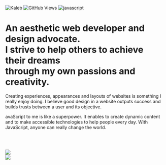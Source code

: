 ![Kaleb](https://res.cloudinary.com/dhclgoera/image/upload/v1631229456/git_banner_y9cjsv_iufia5.png)
![GitHub Views](https://komarev.com/ghpvc/?username=sorumeiji&color=253572)
![javascript](https://img.shields.io/badge/JavaScript-Fan-253572.svg?logo=javascript&logoWidth=20)
<br>

<h1>
An aesthetic web developer and design advocate.<br>
I strive to help others to achieve their dreams<br>
through my own passions and creativity.<br>
</h1>

<p>
Creating experiences, appearances and layouts of websites is something I really enjoy doing. I believe good design in a website outputs success and builds trusts between a user and its objective. </p>

<p>avaScript to me is like a superpower. It enables to create dynamic content and to make accessible technologies to help people every day. With JavaScript, anyone can really change the world.</p>



<br><br>

<a href="https://github.com/anuraghazra/github-readme-stats">
  <img align="center" src="https://github-readme-stats.vercel.app/api?username=sorumeiji&theme=tokyonight" />
</a>
<br>
<a href="https://github.com/anuraghazra/github-readme-stats">
  <img align="center" src="https://github-readme-stats.vercel.app/api/top-langs/?username=sorumeiji&hide=asp,&theme=tokyonight&layout=compact" />
</a>

<!--
<a href="https://github.com/anuraghazra/github-readme-stats">
  <img align="center" src="https://github-readme-stats.vercel.app/api/pin/?username=anuraghazra&repo=github-readme-stats" />
</a>
<a href="https://github.com/anuraghazra/convoychat">
  <img align="center" src="https://github-readme-stats.vercel.app/api/pin/?username=anuraghazra&repo=convoychat" />
</a>
-->



